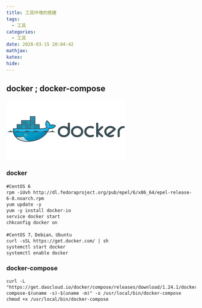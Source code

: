 ```yaml
---
title: 工具环境的搭建
tags:
  - 工具
categories:
  - 工具
date: 2020-03-15 20:04:42
mathjax:
katex:
hide:
---
```

## docker ; docker-compose
<img src="https://raw.githubusercontent.com/yzddhr/yzddhr.github.io/tuchuang/img/download.png"/>

### docker

```
#CentOS 6
rpm -iUvh http://dl.fedoraproject.org/pub/epel/6/x86_64/epel-release-6-8.noarch.rpm
yum update -y
yum -y install docker-io
service docker start
chkconfig docker on

#CentOS 7、Debian、Ubuntu
curl -sSL https://get.docker.com/ | sh
systemctl start docker
systemctl enable docker
```

### docker-compose 

```
curl -L "https://get.daocloud.io/docker/compose/releases/download/1.24.1/docker-compose-$(uname -s)-$(uname -m)" -o /usr/local/bin/docker-compose
chmod +x /usr/local/bin/docker-compose
```
